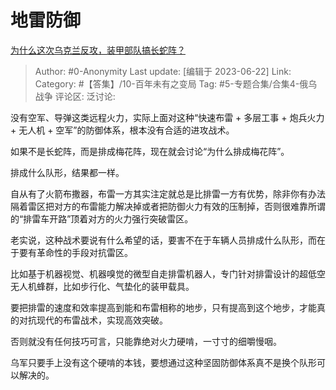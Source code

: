 # 地雷防御
[为什么这次乌克兰反攻，装甲部队搞长蛇阵？](https://www.zhihu.com/question/606426947/answer/3084502859)

> Author: #0-Anonymity
> Last update: [编辑于 2023-06-22]
> Link:
> Category: #【答集】/10-百年未有之变局
> Tag: #5-专题合集/合集4-俄乌战争
> 评论区:
> 泛讨论:

没有空军、导弹这类远程火力，实际上面对这种“快速布雷 + 多层工事 + 炮兵火力 + 无人机 + 空军”的防御体系，根本没有合适的进攻战术。

如果不是长蛇阵，而是排成梅花阵，现在就会讨论“为什么排成梅花阵”。

排成什么队形，结果都一样。

自从有了火箭布撒器，布雷一方其实注定就总是比排雷一方有优势，除非你有办法隔着雷区把对方的布雷能力解决掉或者把防御火力有效的压制掉，否则很难靠所谓的“排雷车开路”顶着对方的火力强行突破雷区。

老实说，这种战术要说有什么希望的话，要害不在于车辆人员排成什么队形，而在于要有革命性的手段对抗雷区。

比如基于机器视觉、机器嗅觉的微型自走排雷机器人，专门针对排雷设计的超低空无人机蜂群，比如步行化、气垫化的装甲载具。

要把排雷的速度和效率提高到能和布雷相称的地步，只有提高到这个地步，才能真的对抗现代的布雷战术，实现高效突破。

否则就没有任何技巧可言，只能靠绝对火力硬啃，一寸寸的细嚼慢咽。

乌军只要手上没有这个硬啃的本钱，要想通过这种坚固防御体系真不是换个队形可以解决的。
